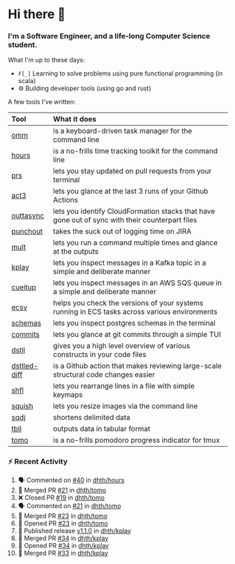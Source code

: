 Hi there 👋
===

### I'm a Software Engineer, and a life-long Computer Science student.


What I'm up to these days:

- `F[_]` Learning to solve problems using pure functional programming (in scala)
- ⚙️ Building developer tools (using go and rust)

A few tools I've written:

| Tool                                                        | What it does                                                                                    |
|:------------------------------------------------------------|:------------------------------------------------------------------------------------------------|
| [omm](https://github.com/dhth/omm)                          | is a keyboard-driven task manager for the command line                                          |
| [hours](https://github.com/dhth/hours)                      | is a no-frills time tracking toolkit for the command line                                       |
| [prs](https://github.com/dhth/prs)                          | lets you stay updated on pull requests from your terminal                                       |
| [act3](https://github.com/dhth/act3)                        | lets you glance at the last 3 runs of your Github Actions                                       |
| [outtasync](https://github.com/dhth/outtasync)              | lets you identify CloudFormation stacks that have gone out of sync with their counterpart files |
| [punchout](https://github.com/dhth/punchout)                | takes the suck out of logging time on JIRA                                                      |
| [mult](https://github.com/dhth/mult)                        | lets you run a command multiple times and glance at the outputs                                 |
| [kplay](https://github.com/dhth/kplay)                      | lets you inspect messages in a Kafka topic in a simple and deliberate manner                    |
| [cueitup](https://github.com/dhth/cueitup)                  | lets you inspect messages in an AWS SQS queue in a simple and deliberate manner                 |
| [ecsv](https://github.com/dhth/ecsv)                        | helps you check the versions of your systems running in ECS tasks across various environments   |
| [schemas](https://github.com/dhth/schemas)                  | lets you inspect postgres schemas in the terminal                                               |
| [commits](https://github.com/dhth/commits)                  | lets you glance at git commits through a simple TUI                                             |
| [dstll](https://github.com/dhth/dstll)                      | gives you a high level overview of various constructs in your code files                        |
| [dstlled-diff](https://github.com/dhth/dstlled-diff-action) | is a Github action that makes reviewing large-scale structural code changes easier              |
| [shfl](https://github.com/dhth/shfl)                        | lets you rearrange lines in a file with simple keymaps                                          |
| [squish](https://github.com/dhth/squish)                    | lets you resize images via the command line                                                     |
| [sqdj](https://github.com/dhth/sqdj)                        | shortens delimited data                                                                         |
| [tbll](https://github.com/dhth/tbll)                        | outputs data in tabular format                                                                  |
| [tomo](https://github.com/dhth/tomo)                        | is a no-frills pomodoro progress indicator for tmux                                             |

### :zap: Recent Activity

<!--START_SECTION:activity-->
1. 🗣 Commented on [#40](https://github.com/dhth/hours/issues/40#issuecomment-2623673708) in [dhth/hours](https://github.com/dhth/hours)
2. 🎉 Merged PR [#21](https://github.com/dhth/tomo/pull/21) in [dhth/tomo](https://github.com/dhth/tomo)
3. ❌ Closed PR [#19](https://github.com/dhth/tomo/pull/19) in [dhth/tomo](https://github.com/dhth/tomo)
4. 🗣 Commented on [#21](https://github.com/dhth/tomo/pull/21#issuecomment-2618158613) in [dhth/tomo](https://github.com/dhth/tomo)
5. 🎉 Merged PR [#23](https://github.com/dhth/tomo/pull/23) in [dhth/tomo](https://github.com/dhth/tomo)
6. 💪 Opened PR [#23](https://github.com/dhth/tomo/pull/23) in [dhth/tomo](https://github.com/dhth/tomo)
7. 🚀 Published release [v1.1.0](https://github.com/dhth/kplay/releases/tag/v1.1.0) in [dhth/kplay](https://github.com/dhth/kplay)
8. 🎉 Merged PR [#34](https://github.com/dhth/kplay/pull/34) in [dhth/kplay](https://github.com/dhth/kplay)
9. 💪 Opened PR [#34](https://github.com/dhth/kplay/pull/34) in [dhth/kplay](https://github.com/dhth/kplay)
10. 🎉 Merged PR [#33](https://github.com/dhth/kplay/pull/33) in [dhth/kplay](https://github.com/dhth/kplay)
<!--END_SECTION:activity-->
